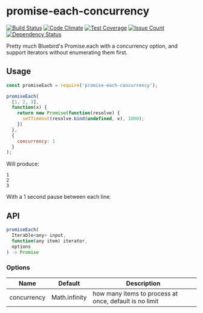 # promise-each-concurrency
[![Build Status](https://travis-ci.org/leahciMic/promise-each-concurrency.svg?branch=master)](https://travis-ci.org/leahciMic/promise-each-concurrency)
[![Code Climate](https://codeclimate.com/github/leahciMic/promise-each-concurrency/badges/gpa.svg)](https://codeclimate.com/github/leahciMic/promise-each-concurrency)
[![Test Coverage](https://codeclimate.com/github/leahciMic/promise-each-concurrency/badges/coverage.svg)](https://codeclimate.com/github/leahciMic/promise-each-concurrency/coverage)
[![Issue Count](https://codeclimate.com/github/leahciMic/promise-each-concurrency/badges/issue_count.svg)](https://codeclimate.com/github/leahciMic/promise-each-concurrency)
[![Dependency Status](https://www.versioneye.com/user/projects/5770e219671894003644917f/badge.svg?style=flat)](https://www.versioneye.com/user/projects/5770e219671894003644917f)

Pretty much Bluebird's Promise.each with a concurrency option, and support iterators without enumerating them first.

## Usage

```js
const promiseEach = require('promise-each-concurrency');

promiseEach(
  [1, 2, 3],
  function(x) {
    return new Promise(function(resolve) {
      setTimeout(resolve.bind(undefined, x), 1000);
    })
  },
  {
    concurrency: 1
  }
);
```

Will produce:
```
1
2
3
```

With a 1 second pause between each line.

## API

```js
promiseEach(
  Iterable<any> input,
  function(any item) iterator,
  options
) -> Promise
```

### Options

| Name        | Default       | Description                                            |
|-------------|---------------|--------------------------------------------------------|
| concurrency | Math.infinity | how many items to process at once, default is no limit |
